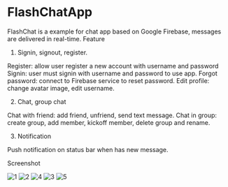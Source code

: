 # FlashChatApp
FlashChat is a example for chat app based on Google Firebase, messages are delivered in real-time.
Feature
1. Signin, signout, register.

Register: allow user register a new account with username and password
Signin: user must signin with username and password to use app.
Forgot password: connect to Firebase service to reset password.
Edit profile: change avatar image, edit username.

2. Chat, group chat

Chat with friend: add friend, unfriend, send text message.
Chat in group: create group, add member, kickoff member, delete group and rename.

3. Notification

Push notification on status bar when has new message.


Screenshot


![1](https://user-images.githubusercontent.com/13920440/37145649-6b5265d4-22e7-11e8-8a39-600c1a70c67b.PNG)
![2](https://user-images.githubusercontent.com/13920440/37145651-6ddec338-22e7-11e8-84c9-36b1c306ec9b.PNG)
![4](https://user-images.githubusercontent.com/13920440/37145654-70b1e2f2-22e7-11e8-8649-47f1b3ded091.PNG)
![3](https://user-images.githubusercontent.com/13920440/37145661-7376d0ce-22e7-11e8-80ca-eb39c07fd604.PNG)
![5](https://user-images.githubusercontent.com/13920440/37145664-75e4d20c-22e7-11e8-9d52-d4d67145d3a2.PNG)
